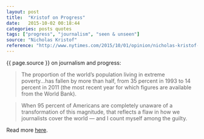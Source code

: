 ```yaml
---
layout: post
title:  "Kristof on Progress"
date:   2015-10-02 00:18:44
categories: posts quotes
tags: ["progress", "journalism", "seen & unseen"]
source: "Nicholas Kristof"
reference: "http://www.nytimes.com/2015/10/01/opinion/nicholas-kristof-the-most-important-thing-and-its-almost-a-secret.html"
---
```


{{ page.source }} on journalism and progress:

> The proportion of the world’s population living in extreme poverty...has fallen by more than half, from 35 percent in 1993 to 14 percent in 2011 (the most recent year for which figures are available from the World Bank).

> When 95 percent of Americans are completely unaware of a transformation of this magnitude, that reflects a flaw in how we journalists cover the world — and I count myself among the guilty.

Read more [here]({{page.reference}}).
